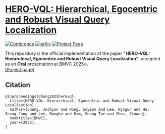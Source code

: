 # [HERO-VQL: Hierarchical, Egocentric and Robust Visual Query Localization](https://arxiv.org/abs/2509.00385)

[![Conference](https://img.shields.io/badge/BMVC-2025-blue)](https://www.bmva.org/bmvc)   [![arXiv](https://img.shields.io/badge/arXiv-2509.00385-red)](https://arxiv.org/abs/2509.00385)   [![Project Page](https://img.shields.io/badge/Project-Page-green)](https://joohyunchang.github.io/HERO-VQL/)


This repository is the official implementation of the paper **"HERO-VQL: Hierarchical, Egocentric and Robust Visual Query Localization"**, accepted as an **Oral** presentation at BMVC 2025🔥.  
[[Project page]](https://joohyunchang.github.io/HERO-VQL/)

## Citation
```
@inproceedings{chang2025herovql,
  title={HERO-VQL: Hierarchical, Egocentric and Robust Visual Query Localization},
  author={Chang, Joohyun and Hong, Soyeon and Lee, Hyogun and Ha, Seong Jong and Lee, Dongho and Kim, Seong Tae and Choi, Jinwoo},
  booktitle={BMVC},
  year={2025},
}
```
